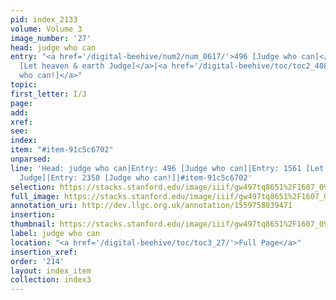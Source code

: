 ```yaml
---
pid: index_2133
volume: Volume 3
image_number: '27'
head: judge who can
entry: "<a href='/digital-beehive/num2/num_0617/'>496 [Judge who can]</a>|<a href='/digital-beehive/toc/toc2_307/'>1561
  [Let heaven & earth Judge]</a>|<a href='/digital-beehive/toc/toc2_408/'>2350 [Judge
  who can!]</a>"
topic: 
first_letter: I/J
page: 
add: 
xref: 
see: 
index: 
item: "#item-91c5c6702"
unparsed: 
line: 'Head: judge who can|Entry: 496 [Judge who can]|Entry: 1561 [Let heaven & earth
  Judge]|Entry: 2350 [Judge who can!]|#item-91c5c6702'
selection: https://stacks.stanford.edu/image/iiif/gw497tq8651%2F1607_0970/137,1683,741,107/full/0/default.jpg
full_image: https://stacks.stanford.edu/image/iiif/gw497tq8651%2F1607_0970/full/full/0/default.jpg
annotation_uri: http://dev.llgc.org.uk/annotation/1559758039471
insertion: 
thumbnail: https://stacks.stanford.edu/image/iiif/gw497tq8651%2F1607_0970/137,1683,741,107/150,/0/default.jpg
label: judge who can
location: "<a href='/digital-beehive/toc/toc3_27/'>Full Page</a>"
insertion_xref: 
order: '214'
layout: index_item
collection: index3
---
```

